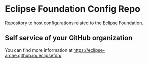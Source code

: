 # Eclipse Foundation Config Repo

Repository to host configurations related to the Eclipse Foundation.

## Self service of your GitHub organization

You can find more information at <https://eclipse-arche.github.io/.eclipsefdn/>.
